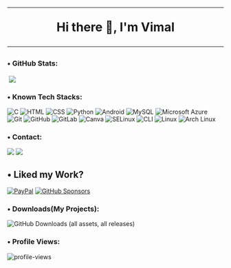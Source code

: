 
<h1 align="center"> <hr> Hi there 👋, I'm Vimal<hr> </h1>

### • GitHub Stats:

<p>&nbsp;<img align="center" src="https://github-readme-stats.vercel.app/api?username=mvimal2607&show_icons=true&theme=midnight-purple&border_radius=15&locale=en" /></p>

### • Known Tech Stacks:

![C](https://img.shields.io/badge/C-00599C?style=for-the-badge&logo=C&logoColor=white)
![HTML](https://img.shields.io/badge/HTML-E34F26?style=for-the-badge&logo=html5&logoColor=white)
![CSS](https://img.shields.io/badge/css-1572B6?style=for-the-badge&logo=css3&logoColor=white)
![Python](https://img.shields.io/badge/Python-FFD43B?style=for-the-badge&logo=python&logoColor=darkgreen)
![Android](https://img.shields.io/badge/Android--Open--Source--Project-3BBF7A?style=for-the-badge&logo=android&logoColor=white)
![MySQL](https://img.shields.io/badge/mysql-4479A1?style=for-the-badge&logo=mysql&logoColor=white)
![Microsoft Azure](https://img.shields.io/badge/microsoft--azure-0067B8?style=for-the-badge&logo=icloud&logoColor=white)
![Git](https://img.shields.io/badge/git-F05032?style=for-the-badge&logo=git&logoColor=white)
![GitHub](https://img.shields.io/badge/github-F0F0F0?style=for-the-badge&logo=github&logoColor=black)
![GitLab](https://img.shields.io/badge/gitlab-FC6D26?style=for-the-badge&logo=gitlab&logoColor=white)
![Canva](https://img.shields.io/badge/canva-FF5733?style=for-the-badge&logo=canva&logoColor=white)
![SELinux](https://img.shields.io/badge/SELinux-CC0000?style=for-the-badge&logo=linux&logoColor=white)
![CLI](https://img.shields.io/badge/Command%20Line-008000?style=for-the-badge&logo=gnometerminal&logoColor=white)
![Linux](https://img.shields.io/badge/Linux-FCC624?style=for-the-badge&logo=linux&logoColor=black)
![Arch Linux](https://img.shields.io/badge/Arch%20linux-1793D1?style=for-the-badge&logo=archlinux&logoColor=white)

### • Contact:

<a href="https://t.me/mvimal2607"><img src="https://img.shields.io/badge/Telegram-000000?style=for-the-badge&logo=telegram&logoColor=2CA5E0"/></a>
<a href="https://mvimal2607@gmail.com"><img src="https://img.shields.io/badge/Gmail-000000?style=for-the-badge&logo=gmail&logoColor=D14836"/></a>

## • Liked my Work?
[![PayPal](https://img.shields.io/badge/PAYPAL-003087?style=for-the-badge&logo=paypal&logoColor=white)](https://paypal.me/Vimal2607)
[![GitHub Sponsors](https://img.shields.io/badge/github%20sponsors-000000?style=for-the-badge&logo=githubsponsors&logoColor=#EA4AAA)](https://github.com/sponsors/mvimal2607)

### • Downloads(My Projects):

![GitHub Downloads (all assets, all releases)](https://img.shields.io/github/downloads/mvimal2607/yaap_lunaa/total?style=for-the-badge&labelColor=grey&color=blue)

### • Profile Views:

![profile-views](https://komarev.com/ghpvc/?username=mvimal2607&label=Spectators&color=blueviolet)

